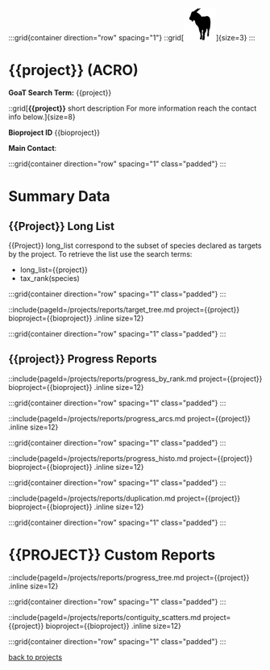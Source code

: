 :::grid{container direction="row" spacing="1"}
::grid[![GoaT](/static/images/capra3.png)]{size=3}
:::

# {{project}} (ACRO)

**GoaT Search Term:** {{project}}

::grid[**{{project}}** short description For more information reach the contact info below.]{size=8}

**Bioproject ID** {{bioproject}}

**Main Contact**:

:::grid{container direction="row" spacing="1" class="padded"}
:::

# Summary Data

## {{Project}} Long List

{{Project}} long_list correspond to the subset of species declared as targets by the project. To retrieve the list use the search terms:

- long_list={{project}}
- tax_rank(species)

:::grid{container direction="row" spacing="1" class="padded"}
:::

::include{pageId=/projects/reports/target_tree.md project={{project}} bioproject={{bioproject}} .inline size=12}

:::grid{container direction="row" spacing="1" class="padded"}
:::

## {{project}} Progress Reports

::include{pageId=/projects/reports/progress_by_rank.md project={{project}} bioproject={{bioproject}} .inline size=12}

:::grid{container direction="row" spacing="1" class="padded"}
:::

::include{pageId=/projects/reports/progress_arcs.md project={{project}} .inline size=12}

:::grid{container direction="row" spacing="1" class="padded"}
:::

::include{pageId=/projects/reports/progress_histo.md project={{project}} bioproject={{bioproject}} .inline size=12}

:::grid{container direction="row" spacing="1" class="padded"}
:::

::include{pageId=/projects/reports/duplication.md project={{project}} bioproject={{bioproject}} .inline size=12}

:::grid{container direction="row" spacing="1" class="padded"}
:::

# {{PROJECT}} Custom Reports

::include{pageId=/projects/reports/progress_tree.md project={{project}} .inline size=12}

:::grid{container direction="row" spacing="1" class="padded"}
:::

::include{pageId=/projects/reports/contiguity_scatters.md project={{project}} bioproject={{bioproject}} .inline size=12}

:::grid{container direction="row" spacing="1" class="padded"}
:::

[back to projects](/projects)
